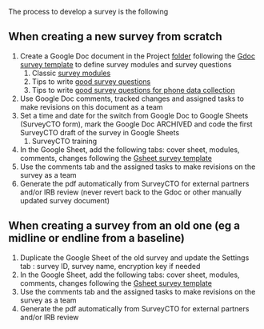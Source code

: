 The process to develop a survey is the following

## When creating a new survey from scratch
1. Create a Google Doc document in the Project [folder]() following the [Gdoc survey template]() to define survey modules and survey questions
    1. Classic [survey modules]()
    1. Tips to write [good survey questions]()
    1. Tips to write [good survey questions for phone data collection](../3-data-collection-remote/survey-writing-remote.md)
1. Use Google Doc comments, tracked changes and assigned tasks to make revisions on this document as a team
1. Set a time and date for the switch from Google Doc to Google Sheets (SurveyCTO form), mark the Google Doc ARCHIVED and code the first SurveyCTO draft of the survey in Google Sheets
    1. SurveyCTO training
1. In the Google Sheet, add the following tabs: cover sheet, modules, comments, changes following the [Gsheet survey template]()
1. Use the comments tab and the assigned tasks to make revisions on the survey as a team
1. Generate the pdf automatically from SurveyCTO for external partners and/or IRB review (never revert back to the Gdoc or other manually updated survey document)

## When creating a survey from an old one (eg a midline or endline from a baseline)
1. Duplicate the Google Sheet of the old survey and update the Settings tab : survey ID, survey name, encryption key if needed
1. In the Google Sheet, add the following tabs: cover sheet, modules, comments, changes following the [Gsheet survey template]()
1. Use the comments tab and the assigned tasks to make revisions on the survey as a team
1. Generate the pdf automatically from SurveyCTO for external partners and/or IRB review 
